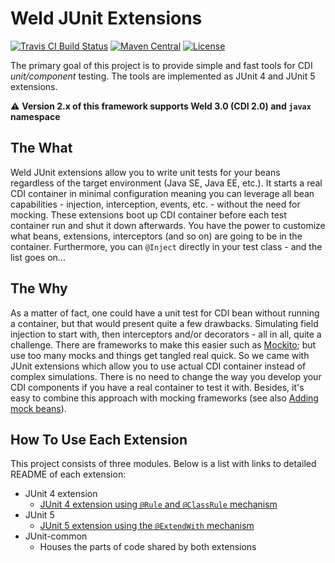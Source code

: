 # Weld JUnit Extensions

[![Travis CI Build Status](https://img.shields.io/travis/weld/weld-junit/master.svg)](https://travis-ci.org/weld/weld-junit)
[![Maven Central](http://img.shields.io/maven-central/v/org.jboss.weld/weld-junit4.svg)](http://search.maven.org/#search%7Cga%7C1%7Ca%3A%22weld-junit4%22)
[![License](https://img.shields.io/badge/license-Apache%20License%202.0-yellow.svg)](http://www.apache.org/licenses/LICENSE-2.0.html)

The primary goal of this project is to provide simple and fast tools for CDI *unit/component* testing.
The tools are implemented as JUnit 4 and JUnit 5 extensions.

:warning: **Version 2.x of this framework supports Weld 3.0 (CDI 2.0) and `javax` namespace**

## The What

Weld JUnit extensions allow you to write unit tests for your beans regardless of the target environment (Java SE, Java EE, etc.).
It starts a real CDI container in minimal configuration meaning you can leverage all bean capabilities - injection, interception, events, etc. - without the need for mocking.
These extensions boot up CDI container before each test container run and shut it down afterwards.
You have the power to customize what beans, extensions, interceptors (and so on) are going to be in the container.
Furthermore, you can `@Inject` directly in your test class - and the list goes on...


## The Why

As a matter of fact, one could have a unit test for CDI bean without running a container, but that would present quite a few drawbacks.
Simulating field injection to start with, then interceptors and/or decorators - all in all, quite a challenge.
There are frameworks to make this easier such as [Mockito](http://site.mockito.org/); but use too many mocks and things get tangled real quick.
So we came with JUnit extensions which allow you to use actual CDI container instead of complex simulations.
There is no need to change the way you develop your CDI components if you have a real container to test it with.
Besides, it's easy to combine this approach with mocking frameworks (see also [Adding mock beans](#adding-mock-beans)).

## How To Use Each Extension

This project consists of three modules.
Below is a list with links to detailed README of each extension:

* JUnit 4 extension
  * [JUnit 4 extension using `@Rule` and `@ClassRule` mechanism](junit4/README.md)
* JUnit 5
  * [JUnit 5 extension using the `@ExtendWith` mechanism](junit5/README.md)
* JUnit-common
  * Houses the parts of code shared by both extensions
